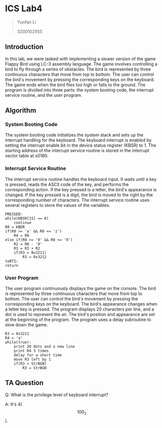 # ICS Lab4

> Yunfan Li
>
> 3200102555

## Introduction
In this lab, we were tasked with implementing a slower version of the game Flappy Bird using LC-3 assembly language. The game involves controlling a bird to fly through a series of obstacles. The bird is represented by three continuous characters that move from top to bottom. The user can control the bird's movement by pressing the corresponding keys on the keyboard. The game ends when the bird flies too high or falls to the ground. The program is divided into three parts: the system booting code, the interrupt service routine, and the user program.

## Algorithm

### System Booting Code
The system booting code initializes the system stack and sets up the interrupt handling for the keyboard. The keyboard interrupt is enabled by setting the interrupt enable bit in the device status register (KBSR) to 1. The starting address of the interrupt service routine is stored in the interrupt vector table at x0180.

### Interrupt Service Routine
The interrupt service routine handles the keyboard input. It waits until a key is pressed, reads the ASCII code of the key, and performs the corresponding action. If the key pressed is a letter, the bird's appearance is changed. If the key pressed is a digit, the bird is moved to the right by the corresponding number of characters. The interrupt service routine uses several registers to store the values of the variables.

```pseudocode
PRESSED:
while(KBSR[15] == 0)
    continue
R0 = KBDR
if(R0 >= 'a' && R0 <= 'z')
    R4 = R0
else if(R0 >= '0' && R0 <= '9')
    R2 = R0 - '0'
    R3 = R3 + R2
    if(R3 > 0x3211)
        R3 = 0x3212
toRTI:
return
```

### User Program
The user program continuously displays the game on the console. The bird is represented by three continuous characters that move from top to bottom. The user can control the bird's movement by pressing the corresponding keys on the keyboard. The bird's appearance changes when a letter key is pressed. The program displays 20 characters per line, and a dot is used to represent the air. The bird's position and appearance are set at the beginning of the program. The program uses a delay subroutine to slow down the game.

```pseudocode
R3 = 0x3211
R4 = 'a'
while(true):
    print 20 dots and a new line
    print R4 3 times
    delay for a short time
    move R3 left by 1
    if(R3 < StrBGN)
        R3 = StrBGN
```

## TA Question

Q: What is the privilege level of keyboard interrupt?

A: It's 4($$100_2$$).
